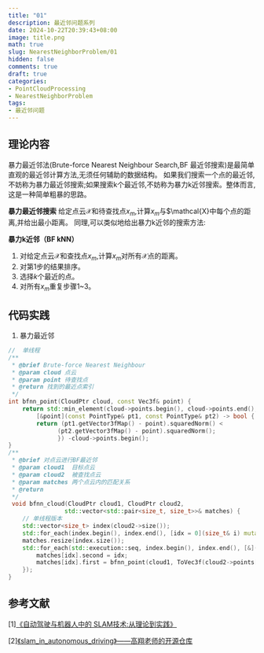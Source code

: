 ```yaml
---
title: "01"
description: 最近邻问题系列
date: 2024-10-22T20:39:43+08:00
image: title.png
math: true
slug: NearestNeighborProblem/01
hidden: false
comments: true
draft: true
categories:
- PointCloudProcessing
- NearestNeighborProblem
tags:
- 最近邻问题
---
```

## 理论内容
暴力最近邻法(Brute-force Nearest Neighbour Search,BF 最近邻搜索)是最简单直观的最近邻计算方法,无须任何辅助的数据结构。
如果我们搜索一个点的最近邻,不妨称为暴力最近邻搜索;如果搜索k个最近邻,不妨称为暴力k近邻搜索。整体而言,这是一种简单粗暴的思路。

**暴力最近邻搜索**   给定点云$\mathcal{X}$和待查找点$x_m$,计算$x_m$与$\mathcal{X}中每个点的距离,并给出最小距离。
同理,可以类似地给出暴力k近邻的搜索方法:

**暴力k近邻（BF kNN）**
    
1. 对给定点云$\mathcal{X}$和查找点$x_m$,计算$x_m$对所有$\mathcal{X}$点的距离。
2. 对第1步的结果排序。
3. 选择$k$个最近的点。
4. 对所有$x_m$重复步骤1~3。
## 代码实践
1. 暴力最近邻

``` C++
//  单线程
/**
 * @brief Brute-force Nearest Neighbour
 * @param cloud 点云
 * @param point 待查找点
 * @return 找到的最近点索引
 */
int bfnn_point(CloudPtr cloud, const Vec3f& point) {
    return std::min_element(cloud->points.begin(), cloud->points.end(),
        [&point](const PointType& pt1, const PointType& pt2) -> bool {
        return (pt1.getVector3fMap() - point).squaredNorm() <
              (pt2.getVector3fMap() - point).squaredNorm();
              }) -cloud->points.begin();
}
/**
 * @brief 对点云进行BF最近邻
 * @param cloud1  目标点云
 * @param cloud2  被查找点云
 * @param matches 两个点云内的匹配关系
 * @return
 */
 void bfnn_cloud(CloudPtr cloud1, CloudPtr cloud2, 
                std::vector<std::pair<size_t, size_t>>& matches) {
    // 单线程版本
    std::vector<size_t> index(cloud2->size());
    std::for_each(index.begin(), index.end(), [idx = 0](size_t& i) mutable { i = idx++; });
    matches.resize(index.size());
    std::for_each(std::execution::seq, index.begin(), index.end(), [&](auto idx) {
        matches[idx].second = idx;
        matches[idx].first = bfnn_point(cloud1, ToVec3f(cloud2->points[idx]));
    });
}
```
## 参考文献
[1][《自动驾驶与机器人中的 SLAM技术:从理论到实践》](https://product.dangdang.com/11478791697.html)

[2][《slam_in_autonomous_driving》——高翔老师的开源仓库](https://github.com/gaoxiang12/slam_in_autonomous_driving/tree/master)
